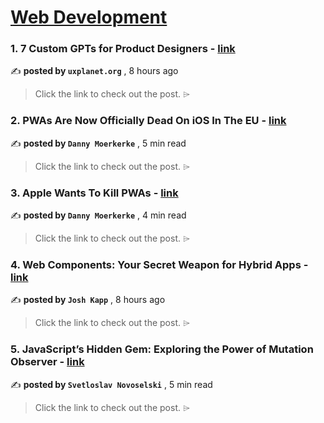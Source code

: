
<h1><a href=https://medium.com/tag/web-development/recommended target="_blank" rel="noopener noreferrer">Web Development</a></h1>
<h3>1. 7 Custom GPTs for Product Designers - <a href=https://medium.com/ux-planet/7-custom-gpts-for-product-designers-437bcd92e2ba?source=tag_recommended_feed---------0-84----------web_development----------4336f69f_718a_427b_a8ee_2d83df727dca------- target="_blank" rel="noopener noreferrer">link</a></h3>

✍️ **posted by `uxplanet.org`** <date> , 8 hours ago</date>

<blockquote>Click the link to check out the post. ⌲</blockquote>

<h3>2. PWAs Are Now Officially Dead On iOS In The EU - <a href=https://medium.com/itnext/pwas-are-now-officially-dead-on-ios-in-the-eu-fbb4d26e5325?source=tag_recommended_feed---------1-107----------web_development----------4336f69f_718a_427b_a8ee_2d83df727dca------- target="_blank" rel="noopener noreferrer">link</a></h3>

✍️ **posted by `Danny Moerkerke`** <date> , 5 min read</date>

<blockquote>Click the link to check out the post. ⌲</blockquote>

<h3>3. Apple Wants To Kill PWAs - <a href=https://medium.com/itnext/apple-wants-to-kill-pwas-0895be2e497b?source=tag_recommended_feed---------2-85----------web_development----------4336f69f_718a_427b_a8ee_2d83df727dca------- target="_blank" rel="noopener noreferrer">link</a></h3>

✍️ **posted by `Danny Moerkerke`** <date> , 4 min read</date>

<blockquote>Click the link to check out the post. ⌲</blockquote>

<h3>4. Web Components: Your Secret Weapon for Hybrid Apps - <a href=https://medium.com/@joshkapp/web-components-your-secret-weapon-for-hybrid-apps-b1a2f32192a1?source=tag_recommended_feed---------3-84----------web_development----------4336f69f_718a_427b_a8ee_2d83df727dca------- target="_blank" rel="noopener noreferrer">link</a></h3>

✍️ **posted by `Josh Kapp`** <date> , 8 hours ago</date>

<blockquote>Click the link to check out the post. ⌲</blockquote>

<h3>5. JavaScript’s Hidden Gem: Exploring the Power of Mutation Observer - <a href=https://medium.com/javascript-in-plain-english/javascripts-hidden-gem-exploring-the-power-of-mutation-observer-f8a92c01a374?source=tag_recommended_feed---------4-107----------web_development----------4336f69f_718a_427b_a8ee_2d83df727dca------- target="_blank" rel="noopener noreferrer">link</a></h3>

✍️ **posted by `Svetloslav Novoselski`** <date> , 5 min read</date>

<blockquote>Click the link to check out the post. ⌲</blockquote>

